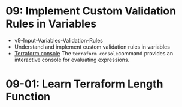 # 09: Implement Custom Validation Rules in Variables 
- v9-Input-Variables-Validation-Rules
- Understand and implement custom validation rules in variables
- [Terraform console](https://www.terraform.io/docs/cli/commands/console.html) The `terraform console`command provides an interactive console for evaluating expressions.

# 09-01: Learn Terraform Length Function